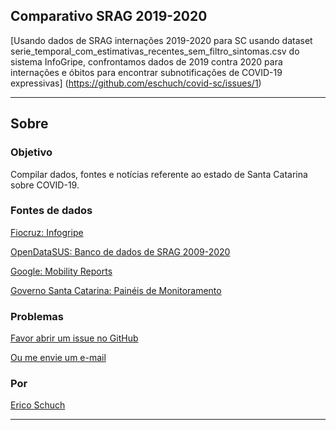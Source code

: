 ## Comparativo SRAG 2019-2020

[Usando dados de SRAG internações 2019-2020 para SC usando dataset
serie_temporal_com_estimativas_recentes_sem_filtro_sintomas.csv do sistema
InfoGripe, confrontamos dados de 2019 contra 2020 para internações e óbitos
para encontrar subnotificações de COVID-19 expressivas]
(https://github.com/eschuch/covid-sc/issues/1)


---

## Sobre

### Objetivo

Compilar dados, fontes e notícias referente ao estado de Santa Catarina sobre COVID-19.


### Fontes de dados

[Fiocruz: Infogripe](https://gitlab.procc.fiocruz.br/mave/repo/tree/master/Dados/InfoGripe)

[OpenDataSUS: Banco de dados de SRAG 2009-2020](https://opendatasus.saude.gov.br/dataset?tags=SRAG)

[Google: Mobility Reports](https://www.google.com/covid19/mobility/)

[Governo Santa Catarina: Painéis de Monitoramento](http://transparenciacovid19.sc.gov.br/paineis)


### Problemas

[Favor abrir um issue no GitHub](https://github.com/eschuch/covid-sc/issues/new/choose)

[Ou me envie um e-mail](mailto:eschuch+covid-sc@gmail.com?subject=covid-sc)


### Por

[Erico Schuch](https://twitter.com/t00rmenta)


---

